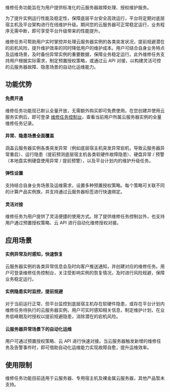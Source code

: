 维修任务功能旨在为用户提供标准化的云服务器故障处理、授权维护服务。

为了提升实例运行性能及稳定性，保障底层平台安全高效运行，平台将定期对底层宿主机及平台架构进行在线维护升级。期间您的云服务器可正常稳定运行，业务程序无需中断，即可享受平台升级带来的性能提升。

维修任务可帮助用户实时掌控并处理云服务器实例的各类突发状况，提前规避潜在的宕机风险，提升维护效率的同时降低用户的维护成本。用户可结合自身业务特点及运维场景，及时备份异常实例的重要数据，保障业务稳定运行。此外维修任务支持用户根据实际需求，制定预置授权策略，或通过云 API 对接，以构建灵活可控的云服务器故障、隐患场景的自动化运维能力。

## 功能优势

#### 免费开通

维修任务功能现已默认全量开放，无需额外购买即可免费使用。在您创建并使用云服务实例后，即可登录 [维修任务控制台](https://console.cloud.tencent.com/cvm/repair/list)，查看当前用户所属云服务器实例的全量维修任务记录。

#### 异常、隐患场景全面覆盖

涵盖云服务器实例各类突发异常（例如底层宿主机突发异常宕机，导致云服务器异常重启）、运行隐患（提前预测底层宿主机各类软硬件故障隐患）、硬盘异常 / 预警（本地盘实例硬盘使用异常 / 提前预警），以及平台计划内的维护升级任务。

#### 弹性设置

支持结合自身业务场景及运维需求，设置多种预置授权策略。每个策略可关联不同的计算产品实例族，并支持通过云服务器标签进行快速绑定。

#### 灵活对接

维修任务为用户提供了灵活便捷的使用方式。除了提供维修任务控制台外，也支持用户通过预置授权策略、云 API 进行自动化维修授权对接。

## 应用场景

#### 实例异常及时感知，快速恢复

云服务器实例的各类异常信息会及时向客户推送通知，并创建对应的维修任务。用户可登录维修任务控制台，关注受影响实例的恢复情况，及时进行风险规避，保障业务稳定运行。

#### 实例隐患实时监控，提前规避

对于当前运行正常、但平台监控到底层宿主机存在软硬件隐患，或存在平台计划内维修任务待执行的云服务器实例，用户可实时感知相关信息，制定维护计划，在业务低峰期及时授权以提前规避隐患，消除潜在的宕机风险。

#### 云服务器异常场景下的自动化运维

用户可通过预置授权策略、云 API 进行快速对接。当云服务器触发新增的维修任务及告警事件时，即可借助自动化运维能力实现故障自愈，提升运维效率。

## 使用限制

维修任务功能目前适用于云服务器、专用宿主机及裸金属云服务器，其他产品暂未支持。
